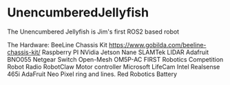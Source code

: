 # UnencumberedJellyfish
The Unencumbered Jellyfish is Jim's first ROS2 based robot

The Hardware:
BeeLine Chassis Kit https://www.gobilda.com/beeline-chassis-kit/
Raspberry PI
NVidia Jetson Nane
SLAMTek LIDAR
Adafruit BNO055
Netgear Switch
Open-Mesh OM5P-AC FIRST Robotics Competition Robot Radio
RobotClaw Motor controller
Microsoft LifeCam
Intel Realsense 465i
AdaFruit Neo Pixel ring and lines.
Red Robotics Battery

